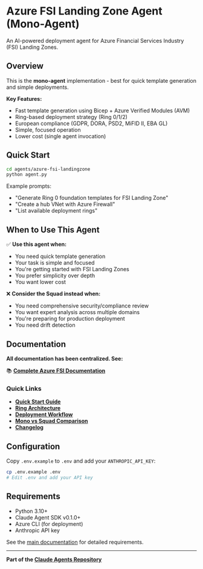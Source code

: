 # Azure FSI Landing Zone Agent (Mono-Agent)

An AI-powered deployment agent for Azure Financial Services Industry (FSI) Landing Zones.

## Overview

This is the **mono-agent** implementation - best for quick template generation and simple deployments.

**Key Features:**
- Fast template generation using Bicep + Azure Verified Modules (AVM)
- Ring-based deployment strategy (Ring 0/1/2)
- European compliance (GDPR, DORA, PSD2, MiFID II, EBA GL)
- Simple, focused operation
- Lower cost (single agent invocation)

## Quick Start

```bash
cd agents/azure-fsi-landingzone
python agent.py
```

Example prompts:
- "Generate Ring 0 foundation templates for FSI Landing Zone"
- "Create a hub VNet with Azure Firewall"
- "List available deployment rings"

## When to Use This Agent

✅ **Use this agent when:**
- You need quick template generation
- Your task is simple and focused
- You're getting started with FSI Landing Zones
- You prefer simplicity over depth
- You want lower cost

❌ **Consider the Squad instead when:**
- You need comprehensive security/compliance review
- You want expert analysis across multiple domains
- You're preparing for production deployment
- You need drift detection

## Documentation

**All documentation has been centralized. See:**

📚 **[Complete Azure FSI Documentation](../../docs/azure-fsi/)**

### Quick Links
- **[Quick Start Guide](../../docs/azure-fsi/guides/quickstart-mono.md)**
- **[Ring Architecture](../../docs/azure-fsi/architecture/rings.md)**
- **[Deployment Workflow](../../docs/azure-fsi/guides/workflow.md)**
- **[Mono vs Squad Comparison](../../docs/azure-fsi/guides/comparison.md)**
- **[Changelog](../../docs/azure-fsi/changelog.md)**

## Configuration

Copy `.env.example` to `.env` and add your `ANTHROPIC_API_KEY`:

```bash
cp .env.example .env
# Edit .env and add your API key
```

## Requirements

- Python 3.10+
- Claude Agent SDK v0.1.0+
- Azure CLI (for deployment)
- Anthropic API key

See the [main documentation](../../docs/azure-fsi/) for detailed requirements.

---

**Part of the [Claude Agents Repository](../../README.md)**
